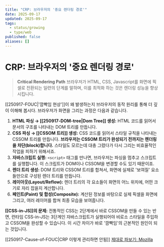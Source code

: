```yaml
---
title: "CRP: 브라우저의 '중요 렌더링 경로'"
date: 2025-09-17
updated: 2025-09-17
tags:
  - status/growing
  - type/web
published: false
aliases: []
---
```

# CRP: 브라우저의 '중요 렌더링 경로'
>**Critical Rendering Path**
>브라우저가 HTML, CSS, Javascript를 화면에 픽셀로 전환되는 일련의 단계를 말하며, 이를 최적화 하는 것은 렌더링 성능을 향상시킵니다.

[[250917-FOUC|'깜빡임 현상']]이 왜 발생하는지 브라우저의 동작 원리를 통해 더 깊이 이해해 봅시다. 브라우저가 화면을 그리는 과정은 다음과 같습니다.

1. **HTML 파싱 → [[250917-DOM-tree|Dom Tree]] 생성:** HTML 코드를 읽어서 문서의 구조를 나타내는 DOM 트리를 만듭니다.
2. **CSS 파싱 → [[CSSOM 트리]] 생성:** CSS 코드를 읽어서 스타일 규칙을 나타내는 CSSOM 트리를 만듭니다. **브라우저는 CSSOM 트리가 완성되기 전까지는 렌더링을 차단(block)합니다.** 스타일도 모르는데 대충 그렸다가 다시 그리는 비효율적인 작업을 피하기 위해서죠.
3. **자바스크립트 실행:** `<script>` 태그를 만나면, 브라우저는 파싱을 멈추고 스크립트를 실행합니다. 이 스크립트가 DOM이나 CSSOM을 변경할 수도 있기 때문이죠.
4. **렌더 트리 생성:** DOM 트리와 CSSOM 트리를 합쳐서, 화면에 실제로 '보여질' 요소들만으로 구성된 렌더 트리를 만듭니다.
5. **레이아웃(Layout/Reflow):** 렌더 트리의 각 요소들이 화면의 어느 위치에, 어떤 크기로 자리 잡을지 계산합니다.
6. **페인트(Paint) 및 합성(Composite):** 계산된 정보를 바탕으로 실제 픽셀을 화면에 그리고, 여러 레이어를 합쳐 최종 모습을 보여줍니다.
    
**[[CSS-in-JS]]의 문제:** 전통적인 CSS는 2단계에서 바로 CSSOM을 만들 수 있는 반면, 런타임 CSS-in-JS는 3단계인 자바스크립트가 실행되어야 비로소 스타일을 주입하고 CSSOM을 완성할 수 있습니다. 이 시간 차이가 바로 '깜빡임'의 근본적인 원인이 되는 것입니다.

[[250917-Cause-of-FOUC|CRP 이렇게 관리하면 안됨]]
[제대로 파보기: Mozilla](https://developer.mozilla.org/en-US/docs/Web/Performance/Guides/Critical_rendering_path)